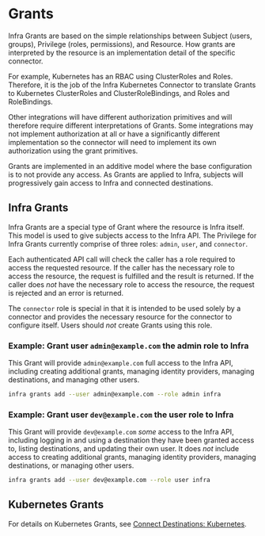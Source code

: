 # Grants

Infra Grants are based on the simple relationships between Subject (users, groups), Privilege (roles, permissions), and Resource. How grants are interpreted by the resource is an implementation detail of the specific connector. 

For example, Kubernetes has an RBAC using ClusterRoles and Roles. Therefore, it is the job of the Infra Kubernetes Connector to translate Grants to Kubernetes ClusterRoles and ClusterRoleBindings, and Roles and RoleBindings. 

Other integrations will have different authorization primitives and will therefore require different interpretations of Grants. Some integrations may not implement authorization at all or have a significantly different implementation so the connector will need to implement its own authorization using the grant primitives.

Grants are implemented in an additive model where the base configuration is to not provide any access. As Grants are applied to Infra, subjects will progressively gain access to Infra and connected destinations.

## Infra Grants

Infra Grants are a special type of Grant where the resource is Infra itself. This model is used to give subjects access to the Infra API. The Privilege for Infra Grants currently comprise of three roles: `admin`, `user`, and `connector`. 

Each authenticated API call will check the caller has a role required to access the requested resource. If the caller has the necessary role to access the resource, the request is fulfilled and the result is returned. If the caller does *not* have the necessary role to access the resource, the request is rejected and an error is returned.

The `connector` role is special in that it is intended to be used solely by a connector and provides the necessary resource for the connector to configure itself. Users should *not* create Grants using this role.

### Example: Grant user `admin@example.com` the admin role to Infra

This Grant will provide `admin@example.com` full access to the Infra API, including creating additional grants, managing identity providers, managing destinations, and managing other users.

```bash
infra grants add --user admin@example.com --role admin infra
```

### Example: Grant user `dev@example.com` the user role to Infra

This Grant will provide `dev@example.com` *some* access to the Infra API, including logging in and using a destination they have been granted access to, listing destinations, and updating their own user. It does *not* include access to creating additional grants, managing identity providers, managing destinations, or managing other users.

```bash
infra grants add --user dev@example.com --role user infra
```

## Kubernetes Grants

For details on Kubernetes Grants, see [Connect Destinations: Kubernetes](../Connectors/connect-destinations/connect-destinations-kubernetes.md#grants).
